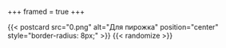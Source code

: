 +++
framed = true
+++

{{< postcard src="0.png" alt="Для пирожка" position="center" style="border-radius: 8px;" >}}
{{< randomize >}}